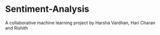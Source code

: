 # Sentiment-Analysis
A collaborative machine learning project by Harsha Vardhan, Hari Charan and Rishith
